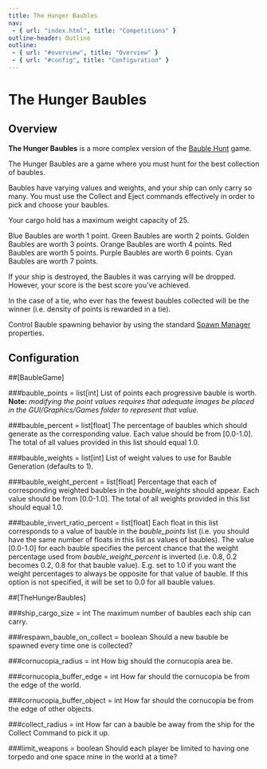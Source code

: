 ```yaml
---
title: The Hunger Baubles
nav:
 - { url: "index.html", title: "Competitions" }
outline-header: Outline
outline:
 - { url: "#overview", title: "Overview" }
 - { url: "#config", title: "Configuration" }
---
```


The Hunger Baubles
=============

<a name="overview"></a>Overview
-----------
**The Hunger Baubles** is a more complex version of the [Bauble Hunt](baublehunt.html) game.  

The Hunger Baubles are a game where you must hunt for the best collection of baubles.

Baubles have varying values and weights, and your ship can only carry so many.  You must use the Collect and Eject commands effectively in order to pick and choose your baubles.
 
Your cargo hold has a maximum weight capacity of 25.

Blue Baubles are worth 1 point.
Green Baubles are worth 2 points.
Golden Baubles are worth 3 points.
Orange Baubles are worth 4 points.
Red Baubles are worth 5 points.
Purple Baubles are worth 6 points.
Cyan Baubles are worth 7 points.

If your ship is destroyed, the Baubles it was carrying will be dropped.  However, your score is the best score you've achieved.

In the case of a tie, who ever has the fewest baubles collected will be the winner (i.e. density of points is rewarded in a tie).

Control Bauble spawning behavior by using the standard [Spawn Manager](../server/config.html#spawnmanager) properties.

<a name="config"></a>Configuration
-----------

##[BaubleGame]

###bauble_points = list[int]
List of points each progressive bauble is worth. **Note:** *modifying the point values requires that adequate images be placed in the GUI/Graphics/Games folder to represent that value.*

###bauble_percent = list[float]
The percentage of baubles which should generate as the corresponding value.  Each value should be from [0.0-1.0].  The total of all values provided in this list should equal 1.0.

###bauble_weights = list[int]
List of weight values to use for Bauble Generation (defaults to 1).

###bauble_weight_percent = list[float]
Percentage that each of corresponding weighted baubles in the *bauble_weights* should appear.  Each value should be from [0.0-1.0].  The total of all weights provided in this list should equal 1.0.

###bauble_invert_ratio_percent = list[float]
Each float in this list corresponds to a value of bauble in the *bauble_points* list (i.e. you should have the same number of floats in this list as values of baubles).  The value [0.0-1.0] for each bauble specifies the percent chance that the weight percentage used from *bauble_weight_percent* is inverted (i.e. 0.8, 0.2 becomes 0.2, 0.8 for that bauble value).  E.g. set to 1.0 if you want the weight percentages to always be opposite for that value of bauble.  If this option is not specified, it will be set to 0.0 for all bauble values.


##[TheHungerBaubles]

###ship_cargo_size = int
The maximum number of baubles each ship can carry.

###respawn_bauble_on_collect = boolean
Should a new bauble be spawned every time one is collected?

###cornucopia_radius = int
How big should the cornucopia area be.

###cornucopia_buffer_edge = int
How far should the cornucopia be from the edge of the world.

###cornucopia_buffer_object = int
How far should the cornucopia be from the edge of other objects.

###collect_radius = int
How far can a bauble be away from the ship for the Collect Command to pick it up.

###limit_weapons = boolean
Should each player be limited to having one torpedo and one space mine in the world at a time?
